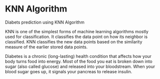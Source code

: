 # KNN Algorithm
Diabets prediction using KNN Algorithm<br/>

KNN is one of the simplest forms of machine learning algorithms mostly used for classification. It classifies the data point on how its neighbor is classified. KNN classifies the new data points based on the similarity measure of the earlier stored data points.<br/>

Diabetes is a chronic (long-lasting) health condition that affects how your body turns food into energy. Most of the food you eat is broken down into sugar (also called glucose) and released into your bloodstream. When your blood sugar goes up, it signals your pancreas to release insulin.
